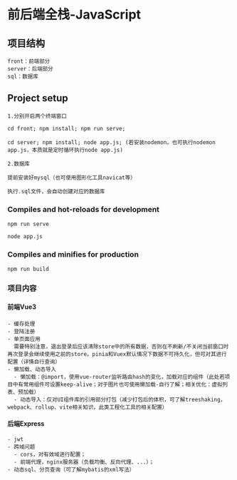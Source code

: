 # 前后端全栈-JavaScript

## 项目结构
```
front：前端部分
server：后端部分
sql：数据库
```
## Project setup
```
1.分别开启两个终端窗口

cd front; npm install; npm run serve;

cd server; npm install; node app.js; (若安装nodemon，也可执行nodemon app.js，本质就是定时循环执行node app.js)

2.数据库

提前安装好mysql（也可使用图形化工具navicat等）

执行.sql文件，会自动创建对应的数据库

```

### Compiles and hot-reloads for development
```
npm run serve
```
```
node app.js
```

### Compiles and minifies for production
```
npm run build
```

### 项目内容
#### 前端Vue3
```
- 缓存处理
- 登陆注册
- 单页面应用
  需要特别注意，退出登录后应该清除store中的所有数据，否则在不刷新/不关闭当前窗口时再次登录会继续使用之前的store。pinia和Vuex默认情况下数据不可持久化，但可对其进行配置（详情自行查询）
- 懒加载、动态导入
  - 懒加载：@import，使用vue-router监听路由hash的变化，加载对应的组件（此处若项目中有常用组件可设置keep-alive；对于图片也可使用懒加载-自行了解；相关优化：虚拟列表、预加载）
  - 动态导入：仅对UI组件库的引用部分打包（减少打包后的体积，可了解treeshaking，webpack、rollup、vite相关知识，此类工程化工具的相关配置）
```
#### 后端Express
```
- jwt
- 跨域问题
  - cors，对有效域进行配置；
  - 前端代理，nginx服务器（负载均衡、反向代理、...）；
- 动态sql、分页查询（可了解mybatis的xml写法）
```
